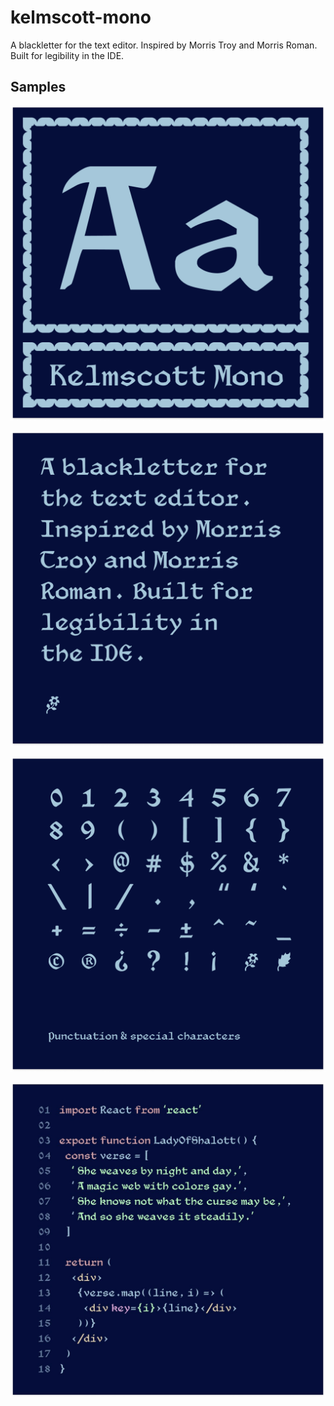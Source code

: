 # kelmscott-mono

A blackletter for the text editor. Inspired by Morris Troy and Morris Roman. Built for legibility in the IDE.

## Samples

!["Aa / Kelmscott Mono"](samples/1.png)

!["A blackletter for the text editor. Inspired by Morris Troy and Morris Roman. Built for legibility in the IDE."](samples/2.png)

![Punctuation and special characters](samples/3.png)

![A React code listing](samples/4.jpg)
